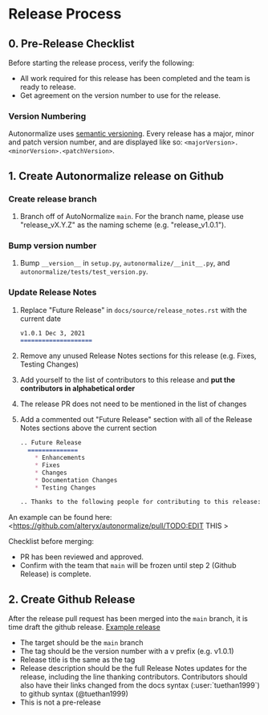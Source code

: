 # Release Process

## 0. Pre-Release Checklist

Before starting the release process, verify the following:

* All work required for this release has been completed and the team is ready to release.
* Get agreement on the version number to use for the release.

### Version Numbering

Autonormalize uses [semantic versioning](https://semver.org/). Every release has a major, minor and patch version number, and are displayed like so: `<majorVersion>.<minorVersion>.<patchVersion>`.

## 1. Create Autonormalize release on Github

### Create release branch

1. Branch off of AutoNormalize `main`. For the branch name, please use "release_vX.Y.Z" as the naming scheme (e.g. "release_v1.0.1").

### Bump version number

1. Bump `__version__` in `setup.py`, `autonormalize/__init__.py`, and `autonormalize/tests/test_version.py`.

### Update Release Notes

1. Replace "Future Release" in `docs/source/release_notes.rst` with the current date

    ```markdown
    v1.0.1 Dec 3, 2021
    ====================
    ```

2. Remove any unused Release Notes sections for this release (e.g. Fixes, Testing Changes)
3. Add yourself to the list of contributors to this release and **put the contributors in alphabetical order**
4. The release PR does not need to be mentioned in the list of changes
5. Add a commented out "Future Release" section with all of the Release Notes sections above the current section

    ```markdown
    .. Future Release
      ==============
        * Enhancements
        * Fixes
        * Changes
        * Documentation Changes
        * Testing Changes

    .. Thanks to the following people for contributing to this release:
    ```

An example can be found here: <https://github.com/alteryx/autonormalize/pull/TODO:EDIT THIS >

Checklist before merging:

* PR has been reviewed and approved.
* Confirm with the team that `main` will be frozen until step 2 (Github Release) is complete.

## 2. Create Github Release

After the release pull request has been merged into the `main` branch, it is time draft the github release. [Example release](https://github.com/alteryx/autonormalize/releases/tag/v1.0.1)

* The target should be the `main` branch
* The tag should be the version number with a v prefix (e.g. v1.0.1)
* Release title is the same as the tag
* Release description should be the full Release Notes updates for the release, including the line thanking contributors.  Contributors should also have their links changed from the docs syntax (:user:\`tuethan1999\`) to github syntax (@tuethan1999)
* This is not a pre-release
